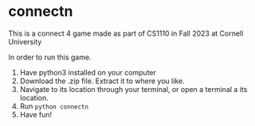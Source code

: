 # connectn
This is a connect 4 game made as part of CS1110 in Fall 2023 at Cornell University

In order to run this game.
1. Have python3 installed on your computer
2. Download the .zip file. Extract it to where you like.
3. Navigate to its location through your terminal, or open a terminal a its location.
4. Run `python connectn`
5. Have fun!

